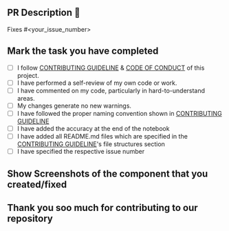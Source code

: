 ## PR Description 📜

Fixes #<your_issue_number>

## Mark the task you have completed

<!----Please delete options that are not relevant. In order to tick the check box just put x inside them for example [x] like this----->

- [ ] I follow [CONTRIBUTING GUIDELINE](https://github.com/dhruvdabhi101/qUIck-React/blob/main/.github/CONTRIBUTING_GUIDELINE.md) & [CODE OF CONDUCT](https://github.com/dhruvdabhi101/qUIck-React/blob/main/.github/CODE_OF_CONDUCT.md) of this project.
- [ ] I have performed a self-review of my own code or work.
- [ ] I have commented on my code, particularly in hard-to-understand areas.
- [ ] My changes generate no new warnings.
- [ ] I have followed the proper naming convention shown in [CONTRIBUTING GUIDELINE](https://github.com/dhruvdabhi101/qUIck-React/blob/main/.github/CONTRIBUTING_GUIDELINE.md)
- [ ] I have added the accuracy at the end of the notebook
- [ ] I have added all README.md files which are specified in the [CONTRIBUTING GUIDELINE](https://github.com/dhruvdabhi101/qUIck-React/blob/main/.github/CONTRIBUTING_GUIDELINE.md)'s file structures section
- [ ] I have specified the respective issue number

## Show Screenshots of the component that you created/fixed


## Thank you soo much for contributing to our repository 
